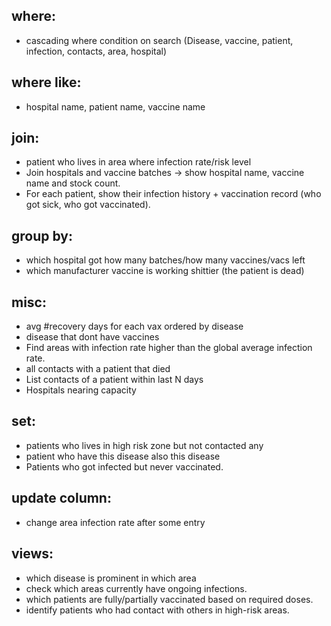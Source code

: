 ## where:
- cascading where condition on search (Disease, vaccine, patient, infection, contacts, area, hospital)

## where like:
- hospital name, patient name, vaccine name

## join:
- patient who lives in area where infection rate/risk level
- Join hospitals and vaccine batches → show hospital name, vaccine name and stock count.
- For each patient, show their infection history + vaccination record (who got sick, who got vaccinated).

## group by:
- which hospital got how many batches/how many vaccines/vacs left
- which manufacturer vaccine is working shittier (the patient is dead)

## misc:
- avg #recovery days for each vax ordered by disease
- disease that dont have vaccines
- Find areas with infection rate higher than the global average infection rate.
- all contacts with a patient that died
- List contacts of a patient within last N days
- Hospitals nearing capacity

## set:
- patients who lives in high risk zone but not contacted any
- patient who have this disease also this disease
- Patients who got infected but never vaccinated.   

## update column:
- change area infection rate after some entry

## views:
- which disease is prominent in which area
- check which areas currently have ongoing infections.
- which patients are fully/partially vaccinated based on required doses.
- identify patients who had contact with others in high-risk areas.
